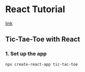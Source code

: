 # React Tutorial

[link](https://reactjs.org/tutorial/tutorial.html#what-are-we-building)

## Tic-Tae-Toe with React

### 1. Set up the app

```console
npx create-react-app tic-tac-toe
```
